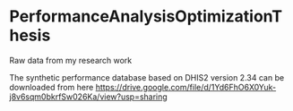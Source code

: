 # PerformanceAnalysisOptimizationThesis
Raw data from my research work

The synthetic performance database based on DHIS2 version 2.34 can be downloaded from here https://drive.google.com/file/d/1Yd6FhO6X0Yuk-j8v6sqm0bkrfSw026Ka/view?usp=sharing
